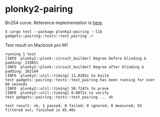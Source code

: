 # plonky2-pairing

Bn254 curve. Reference implementation is [here](https://github.com/zcash-hackworks/bn/blob/master/src/groups/mod.rs).

```shell
$ cargo test --package plonky2-pairing --lib gadgets::pairing::tests::test_pairing -r
```

Test result on Macbook pro M1

```shell
running 1 test
[INFO  plonky2::plonk::circuit_builder] Degree before blinding & padding: 218651
[INFO  plonky2::plonk::circuit_builder] Degree after blinding & padding: 262144
[INFO  plonky2::util::timing] 11.8285s to build
test gadgets::pairing::tests::test_pairing has been running for over 60 seconds
[INFO  plonky2::util::timing] 50.7247s to prove
[INFO  plonky2::util::timing] 0.0072s to verify
test gadgets::pairing::tests::test_pairing ... ok

test result: ok. 1 passed; 0 failed; 0 ignored; 0 measured; 93 filtered out; finished in 65.40s
```